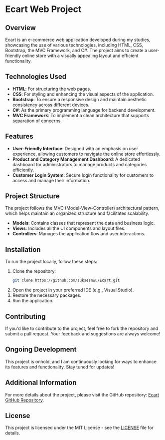 # Ecart Web Project

## Overview

Ecart is an e-commerce web application developed during my studies, showcasing the use of various technologies, including HTML, CSS, Bootstrap, the MVC Framework, and C#. The project aims to create a user-friendly online store with a visually appealing layout and efficient functionality.

## Technologies Used

- **HTML**: For structuring the web pages.
- **CSS**: For styling and enhancing the visual aspects of the application.
- **Bootstrap**: To ensure a responsive design and maintain aesthetic consistency across different devices.
- **C#**: As the primary programming language for backend development.
- **MVC Framework**: To implement a clean architecture that supports separation of concerns.

## Features

- **User-Friendly Interface**: Designed with an emphasis on user experience, allowing customers to navigate the online store effortlessly.
- **Product and Category Management Dashboard**: A dedicated dashboard for administrators to manage products and categories efficiently.
- **Customer Login System**: Secure login functionality for customers to access and manage their information.

## Project Structure

The project follows the MVC (Model-View-Controller) architectural pattern, which helps maintain an organized structure and facilitates scalability.

- **Models**: Contains classes that represent the data and business logic.
- **Views**: Includes all the UI components and layout files.
- **Controllers**: Manages the application flow and user interactions.

## Installation

To run the project locally, follow these steps:

1. Clone the repository:
   ```bash
   git clone https://github.com/suksesnwu/Ecart.git
   ```
2. Open the project in your preferred IDE (e.g., Visual Studio).
3. Restore the necessary packages.
4. Run the application.

## Contributing

If you'd like to contribute to the project, feel free to fork the repository and submit a pull request. Your feedback and suggestions are always welcome!

## Ongoing Development

This project is onhold, and I am continuously looking for ways to enhance its features and functionality. Stay tuned for updates!

## Additional Information

For more details about the project, please visit the GitHub repository: [Ecart GitHub Repository](https://github.com/suksesnwu/Ecart).

## License

This project is licensed under the MIT License - see the [LICENSE](LICENSE) file for details.

